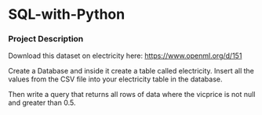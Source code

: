 # SQL-with-Python


### Project Description

Download this dataset on electricity here:
https://www.openml.org/d/151

Create a Database and inside it create a table called electricity. Insert all the values from the CSV file into your electricity table in the database.

Then write a query that returns all rows of data where the vicprice is not null and greater than 0.5.